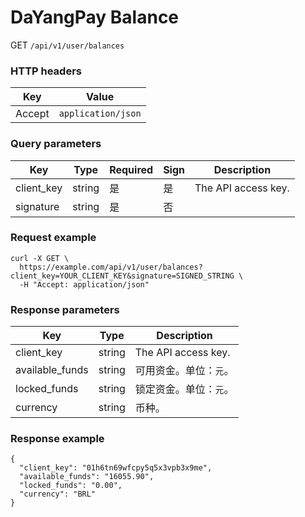 # DaYangPay Balance

GET `/api/v1/user/balances`

### HTTP headers <Badge type="tip" text="Header" vertical="top" />

| Key    | Value              |       
|--------|--------------------|
| Accept | `application/json` | 

### Query parameters <Badge type="tip" text="Query" vertical="top" />

| Key        | Type   | Required | Sign | Description         |                  
|------------|--------|----------|------|---------------------|
| client_key | string | 是        | 是    | The API access key. |
| signature  | string | 是        | 否    |                     |

### Request example

```shell
curl -X GET \
  https://example.com/api/v1/user/balances?client_key=YOUR_CLIENT_KEY&signature=SIGNED_STRING \
  -H "Accept: application/json"
```

### Response parameters
| Key              | Type     | Description             | 
|-----------------|--------|----------------|
| client_key      | string | The API access key.  |
| available_funds | string | 可用资金。单位：`元`。   |
| locked_funds    | string | 锁定资金。单位：`元`。   |
| currency        | string | 币种。            |

### Response example

```json{3}
{
  "client_key": "01h6tn69wfcpy5q5x3vpb3x9me",
  "available_funds": "16055.90",
  "locked_funds": "0.00",
  "currency": "BRL"
}
```

